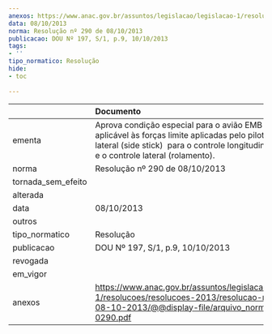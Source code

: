 ```yaml
---
anexos: https://www.anac.gov.br/assuntos/legislacao/legislacao-1/resolucoes/resolucoes-2013/resolucao-no-290-de-08-10-2013/@@display-file/arquivo_norma/RA2013-0290.pdf
data: 08/10/2013
norma: Resolução nº 290 de 08/10/2013
publicacao: DOU Nº 197, S/1, p.9, 10/10/2013
tags:
- ''
tipo_normatico: Resolução
hide: 
- toc 
 
---
```


|                    | Documento                                                                                                                                                                                                |
|:-------------------|:---------------------------------------------------------------------------------------------------------------------------------------------------------------------------------------------------------|
| ementa             | Aprova condição especial para o avião EMB-550, aplicável às forças limite aplicadas pelo piloto ao manche lateral (side stick)  para o controle longitudinal (arfagem) e o controle lateral (rolamento). |
| norma              | Resolução nº 290 de 08/10/2013                                                                                                                                                                           |
| tornada_sem_efeito |                                                                                                                                                                                                          |
| alterada           |                                                                                                                                                                                                          |
| data               | 08/10/2013                                                                                                                                                                                               |
| outros             |                                                                                                                                                                                                          |
| tipo_normatico     | Resolução                                                                                                                                                                                                |
| publicacao         | DOU Nº 197, S/1, p.9, 10/10/2013                                                                                                                                                                         |
| revogada           |                                                                                                                                                                                                          |
| em_vigor           |                                                                                                                                                                                                          |
| anexos             | https://www.anac.gov.br/assuntos/legislacao/legislacao-1/resolucoes/resolucoes-2013/resolucao-no-290-de-08-10-2013/@@display-file/arquivo_norma/RA2013-0290.pdf                                          |